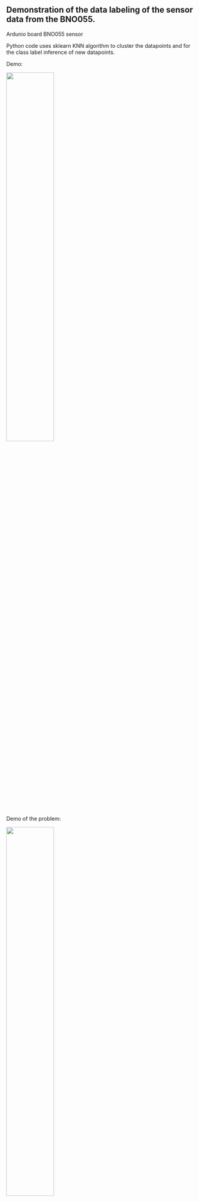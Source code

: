 Demonstration of the data labeling of the sensor data from the BNO055.
----------------------------------------------------------------------


Ardunio board
BNO055 sensor 

Python code uses sklearn KNN algorithm to cluster the datapoints and for the class label inference of new datapoints.

Demo:

[<img src="https://img.youtube.com/vi/9Ww4DPw2Ses/maxresdefault.jpg" width="50%">](https://youtu.be/9Ww4DPw2Ses)


Demo of the problem:

[<img src="https://img.youtube.com/vi/qMMOt3G3qhg/maxresdefault.jpg" width="50%">](https://youtu.be/qMMOt3G3qhg)


